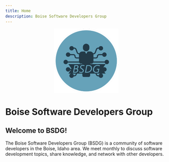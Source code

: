 ```yaml
---
title: Home
description: Boise Software Developers Group
---
```


<center style="margin: 1em 0;">
  <img src="/img/logo.png" alt="BSDG Logo" width="200">
</center>

# Boise Software Developers Group

## Welcome to BSDG!

The Boise Software Developers Group (BSDG) is a community of software developers in the Boise, Idaho area. We meet monthly to discuss software development topics, share knowledge, and network with other developers.

<!--@include: ./about.md-->

<!--@include: ./board.md-->
